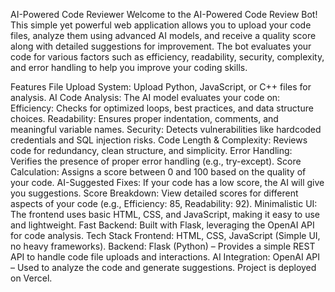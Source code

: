 AI-Powered Code Reviewer
Welcome to the AI-Powered Code Review Bot! This simple yet powerful web application allows you to upload your code files, analyze them using advanced AI models, and receive a quality score along with detailed suggestions for improvement. The bot evaluates your code for various factors such as efficiency, readability, security, complexity, and error handling to help you improve your coding skills.

Features
File Upload System: Upload Python, JavaScript, or C++ files for analysis.
AI Code Analysis: The AI model evaluates your code on:
Efficiency: Checks for optimized loops, best practices, and data structure choices.
Readability: Ensures proper indentation, comments, and meaningful variable names.
Security: Detects vulnerabilities like hardcoded credentials and SQL injection risks.
Code Length & Complexity: Reviews code for redundancy, clean structure, and simplicity.
Error Handling: Verifies the presence of proper error handling (e.g., try-except).
Score Calculation: Assigns a score between 0 and 100 based on the quality of your code.
AI-Suggested Fixes: If your code has a low score, the AI will give you suggestions.
Score Breakdown: View detailed scores for different aspects of your code (e.g., Efficiency: 85, Readability: 92).
Minimalistic UI: The frontend uses basic HTML, CSS, and JavaScript, making it easy to use and lightweight.
Fast Backend: Built with Flask, leveraging the OpenAI API  for code analysis.
Tech Stack
Frontend: HTML, CSS, JavaScript (Simple UI, no heavy frameworks).
Backend: Flask (Python) – Provides a simple REST API to handle code file uploads and interactions.
AI Integration: OpenAI API  – Used to analyze the code and generate suggestions.
Project is deployed on Vercel.
